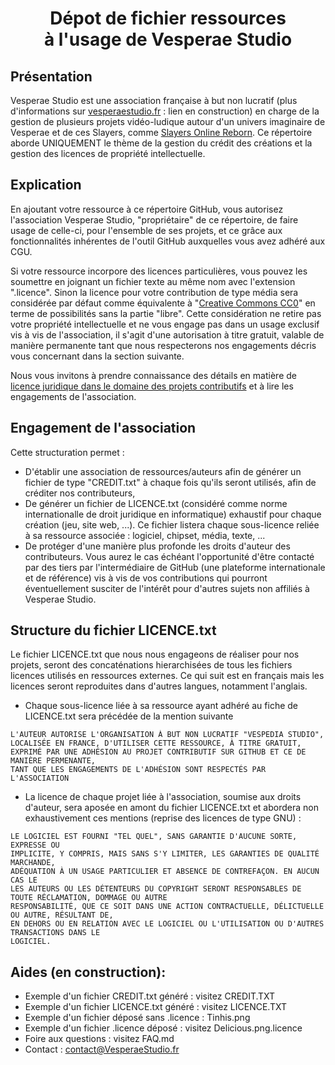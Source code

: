 # <center>Dépot de fichier ressources <br/> à l'usage de Vesperae Studio</center>

## Présentation
Vesperae Studio est une association française à but non lucratif (plus d'informations sur [vesperaestudio.fr](https://vesperaestudio.fr) : lien en construction) en charge de la gestion de plusieurs projets vidéo-ludique autour d'un univers imaginaire de Vesperae et de ces Slayers, comme [Slayers Online Reborn](https://slayersonline.net).
Ce répertoire aborde UNIQUEMENT le thème de la gestion du crédit des créations et la gestion des licences de propriété intellectuelle.

## Explication

En ajoutant votre ressource à ce répertoire GitHub, vous autorisez l'association Vesperae Studio, "propriétaire" de ce répertoire, de faire usage de celle-ci, pour l'ensemble de ses projets, et ce grâce aux fonctionnalités inhérentes de l'outil GitHub auxquelles vous avez adhéré aux CGU.

Si votre ressource incorpore des licences particulières, vous pouvez les soumettre en joignant un fichier texte au même nom avec l'extension ".licence". 
Sinon la licence pour votre contribution de type média sera considérée par défaut comme équivalente à "[Creative Commons CC0](https://choosealicense.com/licenses/cc0-1.0/)" en terme de possibilités sans la partie "libre". Cette considération ne retire pas votre propriété intellectuelle et ne vous engage pas dans un usage exclusif vis à vis de l'association, il s'agit d'une autorisation à titre gratuit, valable de manière permanente tant que nous respecterons nos engagements décris vous concernant dans la section suivante. 

Nous vous invitons à prendre connaissance des détails en matière de [licence juridique dans le domaine des projets contributifs](https://choosealicense.com/) et à lire les engagements de l'association.


## Engagement de l'association

Cette structuration permet :
- D'établir une association de ressources/auteurs afin de générer un fichier de type "CREDIT.txt" à chaque fois qu'ils seront utilisés, afin de créditer nos contributeurs,
- De générer un fichier de LICENCE.txt (considéré comme norme internationalle de droit juridique en informatique) exhaustif pour chaque création (jeu, site web, ...). Ce fichier listera chaque sous-licence reliée à sa ressource associée : logiciel, chipset, média, texte, ...
- De protéger d'une manière plus profonde les droits d'auteur des contributeurs. Vous aurez le cas échéant l'opportunité d'être contacté par des tiers par l'intermédiaire de GitHub (une plateforme internationale et de référence) vis à vis de vos contributions qui pourront éventuellement susciter de l'intérêt pour d'autres sujets non affiliés à Vesperae Studio. 

## Structure du fichier LICENCE.txt

Le fichier LICENCE.txt que nous nous engageons de réaliser pour nos projets, seront des concaténations hierarchisées de tous les fichiers licences utilisés en ressources externes. Ce qui suit est en français mais les licences seront reproduites dans d'autres langues, notamment l'anglais.
- Chaque sous-licence liée à sa ressource ayant adhéré au fiche de LICENCE.txt sera précédée de la mention suivante 

```
L'AUTEUR AUTORISE L'ORGANISATION À BUT NON LUCRATIF "VESPEDIA STUDIO",
LOCALISÉE EN FRANCE, D'UTILISER CETTE RESSOURCE, À TITRE GRATUIT,
EXPRIMÉ PAR UNE ADHÉSION AU PROJET CONTRIBUTIF SUR GITHUB ET CE DE MANIÈRE PERMENANTE,
TANT QUE LES ENGAGEMENTS DE L'ADHÉSION SONT RESPECTÉS PAR L'ASSOCIATION
```

- La licence de chaque projet liée à l'association, soumise aux droits d'auteur, sera aposée en amont du fichier LICENCE.txt et abordera non exhaustivement ces mentions (reprise des licences de type GNU) :

```
LE LOGICIEL EST FOURNI "TEL QUEL", SANS GARANTIE D'AUCUNE SORTE, EXPRESSE OU
IMPLICITE, Y COMPRIS, MAIS SANS S'Y LIMITER, LES GARANTIES DE QUALITÉ MARCHANDE,
ADÉQUATION À UN USAGE PARTICULIER ET ABSENCE DE CONTREFAÇON. EN AUCUN CAS LE
LES AUTEURS OU LES DÉTENTEURS DU COPYRIGHT SERONT RESPONSABLES DE TOUTE RÉCLAMATION, DOMMAGE OU AUTRE
RESPONSABILITÉ, QUE CE SOIT DANS UNE ACTION CONTRACTUELLE, DÉLICTUELLE OU AUTRE, RÉSULTANT DE,
EN DEHORS OU EN RELATION AVEC LE LOGICIEL OU L'UTILISATION OU D'AUTRES TRANSACTIONS DANS LE
LOGICIEL.
```


## Aides (en construction):
- Exemple d'un fichier CREDIT.txt généré : visitez CREDIT.TXT
- Exemple d'un fichier LICENCE.txt généré : visitez LICENCE.TXT
- Exemple d'un fichier déposé sans .licence : Tinhis.png
- Exemple d'un fichier .licence déposé : visitez Delicious.png.licence
- Foire aux questions : visitez FAQ.md
- Contact : contact@VesperaeStudio.fr
